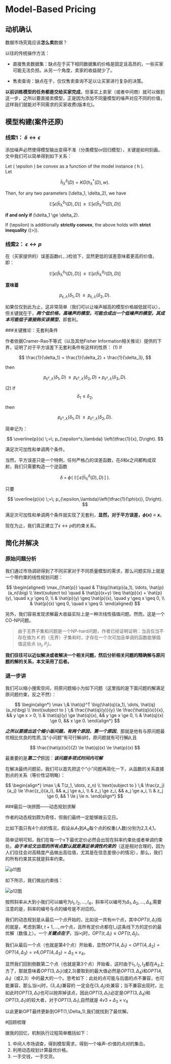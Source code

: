 # Model-Based Pricing

## 动机确认

数据市场究竟应该**怎么卖**数据？

以往的传统操作方法：

* 直接售卖数据集：缺点在于买下相同数据集的价格是固定且高昂的，一些买家可能无法负担。从另一个角度，卖家的收益就少了。

* 售卖查询：缺点在于，仅仅售卖查询不足以让买家进行复杂的决策。

**以前训练模型的任务都是交给买家完成**，但事实上卖家（或者中间商）就可以做到这一步，之所以要直接卖模型，正是因为添加不同量模型的噪声对应不同的价值，这样我们就能对不同需求的买家收费(版本化)。

## 模型构建(案件还原)


### 线索1： $\delta \leftrightarrow \epsilon$

添加噪声必然使得模型输出变得不准（分类模型or回归模型），关键是如何刻画。文中我们可以简单得到如下关系：

Let \( \epsilon \) be convex as a function of the model instance \( h \).  
Let  

$$
\hat{h}^{\delta}_{\lambda}(D) = KG(h^{*}_{\lambda}(D), w).
$$  

Then, for any two parameters \(\delta_1, \delta_2\), we have  

$$
\mathbb{E}\big[ \epsilon(\hat{h}^{\delta_1}_{\lambda}(D), D) \big] 
\;\;\ge\;\; 
\mathbb{E}\big[ \epsilon(\hat{h}^{\delta_2}_{\lambda}(D), D) \big]
$$

**if and only if** \(\delta_1 \ge \delta_2\).  

If \(\epsilon\) is additionally **strictly convex**, the above holds with **strict inequality** (\(>\)).

### 线索2： $\epsilon \leftrightarrow p$

在（买家提供的）误差函数$\epsilon(.,.)$检验下，显然更低的误差意味着更高的价值，即：

$$
\mathbb{E}\big[ \epsilon(\hat{h}^{\delta_1}_{\lambda}(D), D) \big] 
\;\;\le\;\; 
\mathbb{E}\big[ \epsilon(\hat{h}^{\delta_2}_{\lambda}(D), D) \big]
$$  

**意味着**  

$$
p_{\epsilon,\lambda}(\delta_1, D) \;\;\ge\;\; p_{\epsilon,\lambda}(\delta_2, D).
$$

如果仅仅到此为止，这非常简单（我们可以让噪声越高的模型价格越低就可以），但关键就在于，***两个低价格，高噪声的模型，可能合成出一个低噪声的模型，其成本可能低于直接购买该模型***，即套利。


###关键推论：无套利条件

作者依据Cramer-Rao不等式（以及其他Fisher Information相关推论）提供的下界，证明了对于平方误差下无套利条件有这样的性质：
(1) If 

$$
\frac{1}{\delta_1} = \frac{1}{\delta_2} + \frac{1}{\delta_3},
$$  

then  

$$
p_{\epsilon^s,\lambda}(\delta_1, D) \;\;\le\;\; 
p_{\epsilon^s,\lambda}(\delta_2, D) + p_{\epsilon^s,\lambda}(\delta_3, D).
$$  

(2) If 
$$
\delta_1 \le \delta_2,
$$  

then  

$$
p_{\epsilon^s,\lambda}(\delta_1, D) \;\;\ge\;\; 
p_{\epsilon^s,\lambda}(\delta_2, D).
$$

简单记为：

$$
\overline{p}(x) \;=\; p_{\epsilon^s,\lambda} \left(\tfrac{1}{x}, D\right).
$$

满足次可加性和单调两个条件。

当然，平方误差只是一个特例，任何严格凸的误差函数，在$\delta$和$\epsilon$之间都构成双射，我们只需要构造一个逆函数

$$
\delta \;=\; \phi\!\left( \; \mathbb{E}\left[\, \epsilon \big(\hat{h}^{\delta}_{\lambda}(D), D \big) \,\right] \;\right).
$$

只要

$$
\overline{p}(x) \;=\; p_{\epsilon,\lambda}\left(\tfrac{1}{\phi(x)}, D\right).
$$

满足次可加性和单调两个条件就实现了无套利，**显然，对于平方误差，$\phi(x)\equiv x$**。

现在为止，我们真正建立了$\epsilon \leftrightarrow p$的约束关系。


## 简化并解决

### 原始问题分析

我们通过市场调研得到了不同买家对于不同质量模型的需求，那么问题实际上就是一个带约束的线性规划问题：

$$
\begin{aligned}
\max_{\hat{p}} \quad & T\big(\hat{p}(a_1), \ldots, \hat{p}(a_n)\big) \\
\text{subject to} \quad 
& \hat{p}(x+y) \leq \hat{p}(x) + \hat{p}(y), \quad x,y \geq 0, \\
& \hat{p}(y) \geq \hat{p}(x), \quad y \geq x \geq 0, \\
& \hat{p}(x) \geq 0, \quad x \geq 0.
\end{aligned}
$$

另外，我们容易发现求解最大收益实际上是一种次线性插值问题。然而，这是一个CO-NP问题。

>由于无界子集和问题是一个NP-hard问题，作者已经证明证明：当且仅当不存在值为 $K$ 的（无界）子集和时，才存在一个次可加且单调的函数能够插值这些点 $(a_j, P_j)$。

**我们往往可以近似解决或者解决一个相关问题，然后分析相关问题的精确解与原问题的解的关系，本文采用了后者。**

### 退一步讲

我们可以缩小搜索空间，将原问题缩小为如下问题（这里指的是下面问题的解满足原问题约束，反之不然）：

$$
\begin{align*}
\max \;& \hat{q}^T \big(\hat{q}(a_1), \dots, \hat{q}(a_n)\big) \\
\text{subject to } \;& \frac{\hat{q}(y)}{y} \le \frac{\hat{q}(x)}{x}, && y \ge x > 0, \\
& \hat{q}(y) \ge \hat{q}(x), && y \ge x \ge 0, \\
& \hat{q}(x) \ge 0, && x \ge 0.
\end{align*}
$$

***之所以要提出这个缩小版问题，有两个原因，第一个原因***，那就是他有与原问题最优相比优良的性质,当“小问题”有可行解$\hat{q}$时，原问题就有可行解$\hat{p}$,且

$$
\frac{\hat{p}(x)}{2} \le \hat{q}(x) \le \hat{p}(x)
$$

最重要的是***第二个***原因：***该问题多项式时间内可解***

在解决最终问题前，我们可以首先把这个“小”问题再简化一下，从函数的关系直接到点的关系（等价性证明略）：

$$
\begin{align*}
\max \;& T(z_1, \dots, z_n) \\
\text{subject to } \;& \frac{z_j}{a_j} \le \frac{z_i}{a_i}, && a_j \ge a_i, \\
& z_j \ge z_i, && a_j \ge a_i, \\
& z_j \ge 0, && 1 \le j \le n.
\end{align*}
$$

###最后一块拼图——动态规划求解

作者的动态规划颇为奇怪，但我们最终一定能够拨云见日。

比如下面只有4个点的情况，假设从$A_1$到$A_4$每个点的权重(人数)分别为2,3,4,1。

简单证明可知，我们在每一个x下最优定价必然会出现在斜率约束处或者单调约束处。***由于本论文出现的所有点默认就是满足单调性约束的***（这是相对合理的，因为人们往往会对高精度产品做出高估值，尤其是在信息差很小的情况），那么，我们的所有约束其实就是斜率约束。

![p11图](./pic/301.png)

如下所示，我们做出约束线：

![p12图](./pic/302.png)

按照斜率从大到小我们可以编号为$l_1,l_2,...,l_4$，斜率可以编号为$\Delta_1,\Delta_2,...,\Delta_4$,需要注意的是，斜率的编号与点的编号是不对应的。

我们的动态规划是从最后一个点开始的，比如说一共有m个点，其中$OPT(t,\Delta_i)$指的就是，考虑到第$t,t+1,...,m$个点，且所有定价点都在l_i这条线下方的定价的最优解（数值上）。一个***关键点在于***，当i<j时，$OPT(t,\Delta_i) \leq OPT(t,\Delta_j)$。

我们从最后一个点（也就是第4个点）开始看，显然$OPT(4,\Delta_1)=OPT(4,\Delta_2)=OPT(4,\Delta_3)=v4$,$OPT(4,\Delta_3)=\Delta_3 \times v_4$。

显然我们回到倒数第二个点（也就是第3个点）开始看，这时由于$l_1,l_2,l_3$都在$A_3$上方了，那就意味着$OPT(3,\Delta_1)$(或2,3)要取到的最大值必然是$OPT(3,\Delta_4)$和$OPT(4,\Delta_1)$（或2,3）中的最大的一个。思考如下：此处的点可能与后面的点不兼容，也可能兼容，那么当i<j时，$(3,\Delta_i)$兼容的
一定会在$(3,\Delta_j)$处兼容；当不兼容出现时，比如此时$OPT(3,\Delta_1)$也可以抛弃掉该点，因此$OPT(3,\Delta_1)$必定是$OPT(3,\Delta_4)$和$OPT(3,\Delta_1)$的较大者，对于$OPT(3,\Delta_1)$,自然就是
$4v3+\Delta_3×v_4$

以此更新OPT最终更新到OPT(1,\Delta_1),我们就找到了最优解。

#回顾梳理

据我的回忆，机制执行过程简单概括如下：

1. 中间人市场调查，得到模型需求，得到一个噪声-价值的点对的集合。
2. 利用动态规划计算最优价格。
3. 一手交钱，一手交货。

